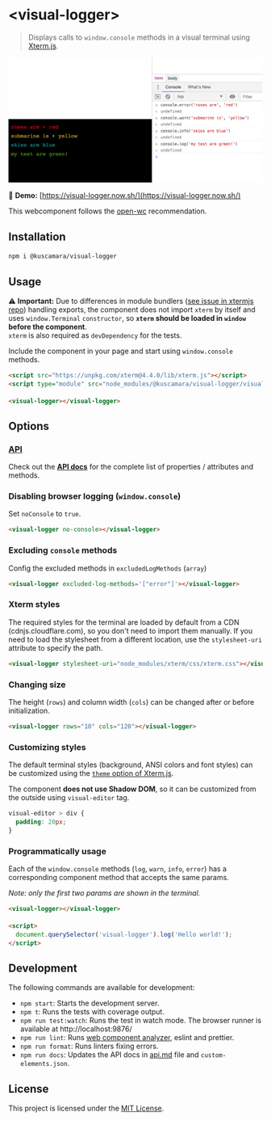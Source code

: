 # &lt;visual-logger&gt;

> Displays calls to `window.console` methods in a visual terminal using [Xterm.js](https://xtermjs.org/).

[![Visual Logger demo](visual-logger.png)](https://visual-logger.now.sh/)

🚀 **Demo:** [https://visual-logger.now.sh/](https://visual-logger.now.sh/)

This webcomponent follows the [open-wc](https://github.com/open-wc/open-wc) recommendation.

## Installation

```bash
npm i @kuscamara/visual-logger
```

## Usage

⚠️ **Important:** Due to differences in module bundlers ([see issue in xtermjs repo](https://github.com/xtermjs/xterm.js/issues/2486)) handling exports, the component does not import `xterm` by itself and uses `window.Terminal` `constructor`, so **`xterm` should be loaded in `window` before the component**.   
`xterm` is also required as `devDependency` for the tests.

Include the component in your page and start using `window.console` methods.

```html
<script src="https://unpkg.com/xterm@4.4.0/lib/xterm.js"></script>
<script type="module" src="node_modules/@kuscamara/visual-logger/visual-logger.js"></script>

<visual-logger></visual-logger>
```

## Options

### [API](api.md)

Check out the **[API docs](api.md)** for the complete list of properties / attributes and methods.

### Disabling browser logging (`window.console`)

Set `noConsole` to `true`.

```html
<visual-logger no-console></visual-logger>
```

### Excluding `console` methods

Config the excluded methods in `excludedLogMethods` (`array`)

```html
<visual-logger excluded-log-methods='["error"]'></visual-logger>
```

### Xterm styles

The required styles for the terminal are loaded by default from a CDN (cdnjs.cloudflare.com), so you don't need to import them manually. If you need to load the stylesheet from a different location, use the `stylesheet-uri` attribute to specify the path.

```html
<visual-logger stylesheet-uri="node_modules/xterm/css/xterm.css"></visual-logger>
```

### Changing size

The height (`rows`) and column width (`cols`) can be changed after or before initialization.

```html
<visual-logger rows="10" cols="120"></visual-logger>
```

### Customizing styles

The default terminal styles (background, ANSI colors and font styles) can be customized using the [`theme` option of Xterm.js](https://xtermjs.org/docs/api/terminal/interfaces/itheme/).

The component **does not use Shadow DOM**, so it can be customized from the outside using `visual-editor` tag.

```css
visual-editor > div {
  padding: 20px;
}
```

### Programmatically usage

Each of the `window.console` methods (`log`, `warn`, `info`, `error`) has a corresponding component method that accepts the same params.

_Note: only the first two params are shown in the terminal._

```html
<visual-logger></visual-logger>

<script>
  document.querySelector('visual-logger').log('Hello world!');
</script>
```

## Development

The following commands are available for development:

- `npm start`: Starts the development server.
- `npm t`: Runs the tests with coverage output.
- `npm run test:watch`: Runs the test in watch mode. The browser runner is available at http://localhost:9876/
- `npm run lint`: Runs [web component analyzer](https://www.npmjs.com/package/web-component-analyzer), eslint and prettier.
- `npm run format`: Runs linters fixing errors.
- `npm run docs`: Updates the API docs in [api.md](api.md) file and `custom-elements.json`.

## License

This project is licensed under the [MIT License](LICENSE).
